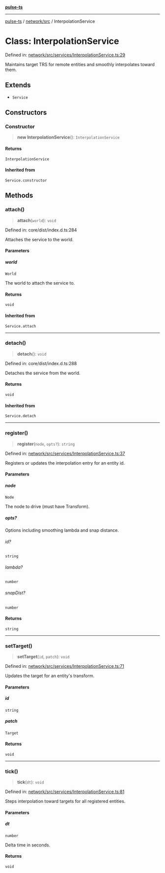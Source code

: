 [**pulse-ts**](../../../README.md)

***

[pulse-ts](../../../README.md) / [network/src](../README.md) / InterpolationService

# Class: InterpolationService

Defined in: [network/src/services/InterpolationService.ts:29](https://github.com/jlehett/pulse-ts/blob/95f7e0ab0aafbcd2aad691251c554317b3dfe19c/packages/network/src/services/InterpolationService.ts#L29)

Maintains target TRS for remote entities and smoothly interpolates toward them.

## Extends

- `Service`

## Constructors

### Constructor

> **new InterpolationService**(): `InterpolationService`

#### Returns

`InterpolationService`

#### Inherited from

`Service.constructor`

## Methods

### attach()

> **attach**(`world`): `void`

Defined in: core/dist/index.d.ts:284

Attaches the service to the world.

#### Parameters

##### world

`World`

The world to attach the service to.

#### Returns

`void`

#### Inherited from

`Service.attach`

***

### detach()

> **detach**(): `void`

Defined in: core/dist/index.d.ts:288

Detaches the service from the world.

#### Returns

`void`

#### Inherited from

`Service.detach`

***

### register()

> **register**(`node`, `opts?`): `string`

Defined in: [network/src/services/InterpolationService.ts:37](https://github.com/jlehett/pulse-ts/blob/95f7e0ab0aafbcd2aad691251c554317b3dfe19c/packages/network/src/services/InterpolationService.ts#L37)

Registers or updates the interpolation entry for an entity id.

#### Parameters

##### node

`Node`

The node to drive (must have Transform).

##### opts?

Options including smoothing lambda and snap distance.

###### id?

`string`

###### lambda?

`number`

###### snapDist?

`number`

#### Returns

`string`

***

### setTarget()

> **setTarget**(`id`, `patch`): `void`

Defined in: [network/src/services/InterpolationService.ts:71](https://github.com/jlehett/pulse-ts/blob/95f7e0ab0aafbcd2aad691251c554317b3dfe19c/packages/network/src/services/InterpolationService.ts#L71)

Updates the target for an entity's transform.

#### Parameters

##### id

`string`

##### patch

`Target`

#### Returns

`void`

***

### tick()

> **tick**(`dt`): `void`

Defined in: [network/src/services/InterpolationService.ts:81](https://github.com/jlehett/pulse-ts/blob/95f7e0ab0aafbcd2aad691251c554317b3dfe19c/packages/network/src/services/InterpolationService.ts#L81)

Steps interpolation toward targets for all registered entities.

#### Parameters

##### dt

`number`

Delta time in seconds.

#### Returns

`void`
